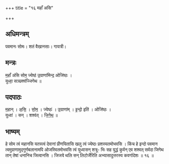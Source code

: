 +++
title = "१६ महाँ असि"

+++
## अधिमन्त्रम्
पवमानः सोमः। शतं वैखानसाः। गायत्री।

## मन्त्रः
म॒हाँ अ॑सि सोम॒ ज्येष्ठ॑ उ॒ग्राणा॑मिन्द॒ ओजि॑ष्ठः ।  
युध्वा॒ सञ्छश्व॑ज्जिगेथ ॥

## पदपाठः
म॒हान् । अ॒सि॒ । सो॒म॒ । ज्येष्ठः॑ । उ॒ग्राणा॑म् । इ॒न्दो॒ इति॑ । ओजि॑ष्ठः ।  
युध्वा॑ । सन् । शश्व॑त् । जि॒गे॒थ॒ ॥

## भाष्यम्
हे सोम त्वं महानसि यतस्त्वं देवानां प्रीणयितासि खलु त्वं ज्येष्ठः प्रशस्यतमोभवसि । किंच हे इन्दो पवमान त्वमुग्राणामुद्गूर्णबलानामपि ओजस्वितमोभवसि त्वं युध्वासन् शत्रू- भिः सह युद्धं कुर्वन् एव शश्वत् सर्वदा जिगेथ तान् तेषां धनानिच जित्वानसि । जिजये थलि सन् लिटोर्जेरिति अभ्यासादुत्तरस्य कवर्गादेशः ॥ १६ ॥